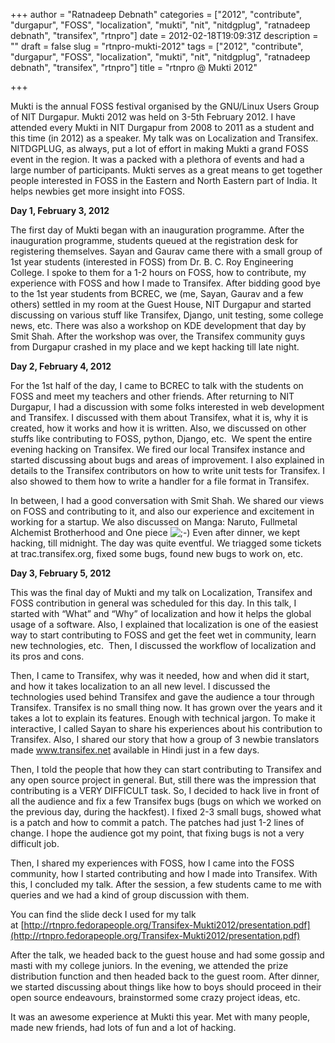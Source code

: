 +++
author = "Ratnadeep Debnath"
categories = ["2012", "contribute", "durgapur", "FOSS", "localization", "mukti", "nit", "nitdgplug", "ratnadeep debnath", "transifex", "rtnpro"]
date = 2012-02-18T19:09:31Z
description = ""
draft = false
slug = "rtnpro-mukti-2012"
tags = ["2012", "contribute", "durgapur", "FOSS", "localization", "mukti", "nit", "nitdgplug", "ratnadeep debnath", "transifex", "rtnpro"]
title = "rtnpro @ Mukti 2012"

+++


Mukti is the annual FOSS festival organised by the GNU/Linux Users Group of NIT Durgapur. Mukti 2012 was held on 3-5th February 2012. I have attended every Mukti in NIT Durgapur from 2008 to 2011 as a student and this time (in 2012) as a speaker. My talk was on Localization and Transifex. NITDGPLUG, as always, put a lot of effort in making Mukti a grand FOSS event in the region. It was a packed with a plethora of events and had a large number of participants. Mukti serves as a great means to get together people interested in FOSS in the Eastern and North Eastern part of India. It helps newbies get more insight into FOSS.

**Day 1, February 3, 2012**

The first day of Mukti began with an inauguration programme. After the inauguration programme, students queued at the registration desk for registering themselves. Sayan and Gaurav came there with a small group of 1st year students (interested in FOSS) from Dr. B. C. Roy Engineering College. I spoke to them for a 1-2 hours on FOSS, how to contribute, my experience with FOSS and how I made to Transifex. After bidding good bye to the 1st year students from BCREC, we (me, Sayan, Gaurav and a few others) settled in my room at the Guest House, NIT Durgapur and started discussing on various stuff like Transifex, Django, unit testing, some college news, etc. There was also a workshop on KDE development that day by Smit Shah. After the workshop was over, the Transifex community guys from Durgapur crashed in my place and we kept hacking till late night.

**Day 2, February 4, 2012**

For the 1st half of the day, I came to BCREC to talk with the students on FOSS and meet my teachers and other friends. After returning to NIT Durgapur, I had a discussion with some folks interested in web development and Transifex. I discussed with them about Transifex, what it is, why it is created, how it works and how it is written. Also, we discussed on other stuffs like contributing to FOSS, python, Django, etc.  We spent the entire evening hacking on Transifex. We fired our local Transifex instance and started discussing about bugs and areas of improvement. I also explained in details to the Transifex contributors on how to write unit tests for Transifex. I also showed to them how to write a handler for a file format in Transifex.

In between, I had a good conversation with Smit Shah. We shared our views on FOSS and contributing to it, and also our experience and excitement in working for a startup. We also discussed on Manga: Naruto, Fullmetal Alchemist Brotherhood and One piece ![;-)](http://127.0.0.1:8080/wordpress/wp-includes/images/smilies/icon_wink.gif) Even after dinner, we kept hacking, till midnight. The day was quite eventful. We triagged some tickets at trac.transifex.org, fixed some bugs, found new bugs to work on, etc.

**Day 3, February 5, 2012**

This was the final day of Mukti and my talk on Localization, Transifex and FOSS contribution in general was scheduled for this day. In this talk, I started with “What” and “Why” of localization and how it helps the global usage of a software. Also, I explained that localization is one of the easiest way to start contributing to FOSS and get the feet wet in community, learn new technologies, etc.  Then, I discussed the workflow of localization and its pros and cons.

Then, I came to Transifex, why was it needed, how and when did it start, and how it takes localization to an all new level. I discussed the technologies used behind Transifex and gave the audience a tour through Transifex. Transifex is no small thing now. It has grown over the years and it takes a lot to explain its features. Enough with technical jargon. To make it interactive, I called Sayan to share his experiences about his contribution to Transifex. Also, I shared our story that how a group of 3 newbie translators made www.transifex.net available in Hindi just in a few days.

Then, I told the people that how they can start contributing to Transifex and any open source project in general. But, still there was the impression that contributing is a VERY DIFFICULT task. So, I decided to hack live in front of all the audience and fix a few Transifex bugs (bugs on which we worked on the previous day, during the hackfest). I fixed 2-3 small bugs, showed what is a patch and how to commit a patch. The patches had just 1-2 lines of change. I hope the audience got my point, that fixing bugs is not a very difficult job.

Then, I shared my experiences with FOSS, how I came into the FOSS community, how I started contributing and how I made into Transifex. With this, I concluded my talk. After the session, a few students came to me with queries and we had a kind of group discussion with them.

You can find the slide deck I used for my talk at [http://rtnpro.fedorapeople.org/Transifex-Mukti2012/presentation.pdf](http://rtnpro.fedorapeople.org/Transifex-Mukti2012/presentation.pdf)

After the talk, we headed back to the guest house and had some gossip and masti with my college juniors. In the evening, we attended the prize distribution function and then headed back to the guest room. After dinner, we started discussing about things like how to boys should proceed in their open source endeavours, brainstormed some crazy project ideas, etc.

It was an awesome experience at Mukti this year. Met with many people, made new friends, had lots of fun and a lot of hacking.

